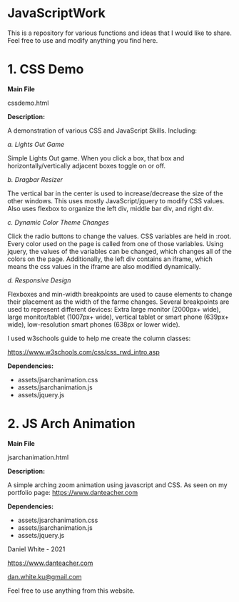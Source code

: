 # JavaScriptWork

This is a repository for various functions and ideas that I would like to share. Feel free to use and modify anything you find here.

# 1. CSS Demo

**Main File**

cssdemo.html

**Description:** 

A demonstration of various CSS and JavaScript Skills. Including:

*a. Lights Out Game*

Simple Lights Out game. When you click a box, that box and horizontally/vertically adjacent boxes toggle on or off.

*b. Dragbar Resizer*

The vertical bar in the center is used to increase/decrease the size of the other windows. This uses mostly JavaScript/jquery to modify CSS values. Also uses flexbox to organize the left div, middle bar div, and right div.

*c. Dynamic Color Theme Changes*

Click the radio buttons to change the values. CSS variables are held in :root. Every color used on the page is called from one of those variables. Using jquery, the values of the variables can be changed, which changes all of the colors on the page. Additionally, the left div contains an iframe, which means the css values in the iframe are also modified dynamically.

*d. Responsive Design*

Flexboxes and min-width breakpoints are used to cause elements to change their placement as the width of the farme changes. Several breakpoints are used to represent different devices: Extra large monitor (2000px+ wide), large monitor/tablet (1007px+ wide), vertical tablet or smart phone (639px+ wide), low-resolution smart phones (638px or lower wide).

I used w3schools guide to help me create the column classes:

https://www.w3schools.com/css/css_rwd_intro.asp

**Dependencies:**

* assets/jsarchanimation.css
* assets/jsarchanimation.js
* assets/jquery.js

# 2. JS Arch Animation

**Main File**

jsarchanimation.html

**Description:** 

A simple arching zoom animation using javascript and CSS. As seen on my portfolio page: https://www.danteacher.com

**Dependencies:**

* assets/jsarchanimation.css
* assets/jsarchanimation.js
* assets/jquery.js




Daniel White - 2021

https://www.danteacher.com

dan.white.ku@gmail.com

Feel free to use anything from this website.
